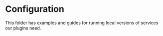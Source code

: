 # Configuration

This folder has examples and guides for running local versions of services our plugins need.

